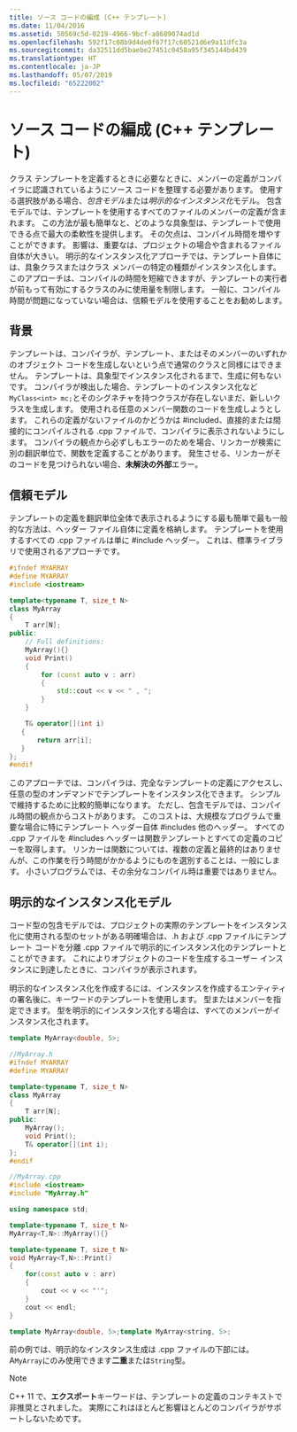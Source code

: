 ```yaml
---
title: ソース コードの編成 (C++ テンプレート)
ms.date: 11/04/2016
ms.assetid: 50569c5d-0219-4966-9bcf-a8689074ad1d
ms.openlocfilehash: 592f17c08b9d4de0f67f17c60521d6e9a11dfc3a
ms.sourcegitcommit: da32511dd5baebe27451c0458a95f345144bd439
ms.translationtype: HT
ms.contentlocale: ja-JP
ms.lasthandoff: 05/07/2019
ms.locfileid: "65222002"
---
```

# <a name="source-code-organization-c-templates"></a>ソース コードの編成 (C++ テンプレート)

クラス テンプレートを定義するときに必要なときに、メンバーの定義がコンパイラに認識されているようにソース コードを整理する必要があります。   使用する選択肢がある場合、*包含モデル*または*明示的なインスタンス化*モデル。 包含モデルでは、テンプレートを使用するすべてのファイルのメンバーの定義が含まれます。 この方法が最も簡単なと、どのような具象型は、テンプレートで使用できる点で最大の柔軟性を提供します。 その欠点は、コンパイル時間を増やすことができます。 影響は、重要なは、プロジェクトの場合や含まれるファイル自体が大きい。 明示的なインスタンス化アプローチでは、テンプレート自体には、具象クラスまたはクラス メンバーの特定の種類がインスタンス化します。  このアプローチは、コンパイルの時間を短縮できますが、テンプレートの実行者が前もって有効にするクラスのみに使用量を制限します。 一般に、コンパイル時間が問題になっていない場合は、信頼モデルを使用することをお勧めします。

## <a name="background"></a>背景

テンプレートは、コンパイラが、テンプレート、またはそのメンバーのいずれかのオブジェクト コードを生成しないという点で通常のクラスと同様にはできません。 テンプレートは、具象型でインスタンス化されるまで、生成に何もないです。 コンパイラが検出した場合、テンプレートのインスタンス化など`MyClass<int> mc;`とそのシグネチャを持つクラスが存在しないまだ、新しいクラスを生成します。 使用される任意のメンバー関数のコードを生成しようとします。 これらの定義がないファイルのかどうかは #included、直接的または間接的にコンパイルされる .cpp ファイルで、コンパイラに表示されないようにします。  コンパイラの観点から必ずしもエラーのためを場合、リンカーが検索に別の翻訳単位で、関数を定義することがあります。  発生させる、リンカーがそのコードを見つけられない場合、**未解決の外部**エラー。

## <a name="the-inclusion-model"></a>信頼モデル

テンプレートの定義を翻訳単位全体で表示されるようにする最も簡単で最も一般的な方法は、ヘッダー ファイル自体に定義を格納します。  テンプレートを使用するすべての .cpp ファイルは単に #include ヘッダー。 これは、標準ライブラリで使用されるアプローチです。

```cpp
#ifndef MYARRAY
#define MYARRAY
#include <iostream>

template<typename T, size_t N>
class MyArray
{
    T arr[N];
public:
    // Full definitions:
    MyArray(){}
    void Print()
    {
        for (const auto v : arr)
        {
            std::cout << v << " , ";
        }
    }

    T& operator[](int i)
   {
       return arr[i];
   }
};
#endif
```

このアプローチでは、コンパイラは、完全なテンプレートの定義にアクセスし、任意の型のオンデマンドでテンプレートをインスタンス化できます。 シンプルで維持するために比較的簡単になります。 ただし、包含モデルでは、コンパイル時間の観点からコストがあります。   このコストは、大規模なプログラムで重要な場合に特にテンプレート ヘッダー自体 #includes 他のヘッダー。 すべての .cpp ファイルを #includes ヘッダーは関数テンプレートとすべての定義のコピーを取得します。 リンカーは関数については、複数の定義と最終的はありませんが、この作業を行う時間がかかるようにものを選別することは、一般にします。 小さいプログラムでは、その余分なコンパイル時は重要ではありません。

## <a name="the-explicit-instantiation-model"></a>明示的なインスタンス化モデル

コード型の包含モデルでは、プロジェクトの実際のテンプレートをインスタンス化に使用される型のセットがある明確場合は、.h および .cpp ファイルにテンプレート コードを分離 .cpp ファイルで明示的にインスタンス化のテンプレートとことができます。 これによりオブジェクトのコードを生成するユーザー インスタンスに到達したときに、コンパイラが表示されます。

明示的なインスタンス化を作成するには、インスタンスを作成するエンティティの署名後に、キーワードのテンプレートを使用します。 型またはメンバーを指定できます。 型を明示的にインスタンス化する場合は、すべてのメンバーがインスタンス化されます。

```cpp
template MyArray<double, 5>;
```

```cpp
//MyArray.h
#ifndef MYARRAY
#define MYARRAY

template<typename T, size_t N>
class MyArray
{
    T arr[N];
public:
    MyArray();
    void Print();
    T& operator[](int i);
};
#endif

//MyArray.cpp
#include <iostream>
#include "MyArray.h"

using namespace std;

template<typename T, size_t N>
MyArray<T,N>::MyArray(){}

template<typename T, size_t N>
void MyArray<T,N>::Print()
{
    for(const auto v : arr)
    {
        cout << v << "'";
    }
    cout << endl;
}

template MyArray<double, 5>;template MyArray<string, 5>;
```

前の例では、明示的なインスタンス生成は .cpp ファイルの下部には。 A`MyArray`にのみ使用できます**二重**または`String`型。

> [!NOTE]
> C++ 11 で、**エクスポート**キーワードは、テンプレートの定義のコンテキストで非推奨とされました。 実際にこれはほとんど影響ほとんどのコンパイラがサポートしないためです。